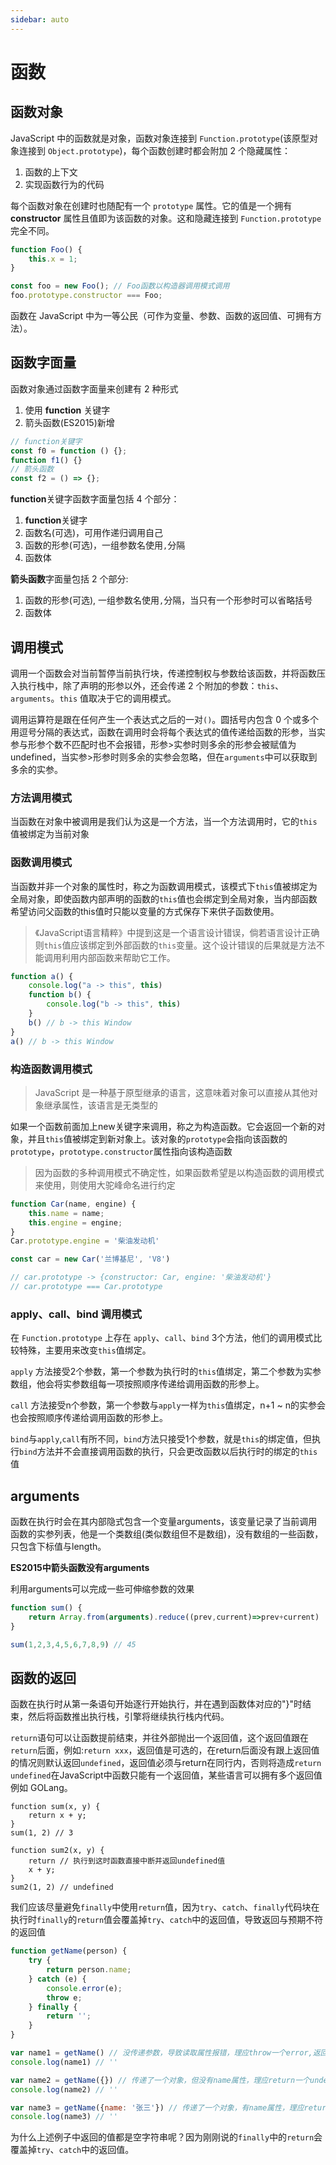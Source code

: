 ```yaml
---
sidebar: auto
---
```


# 函数

## 函数对象

JavaScript 中的函数就是对象，函数对象连接到 `Function.prototype`(该原型对象连接到 `Object.prototype`)，每个函数创建时都会附加 2 个隐藏属性：

1. 函数的上下文
2. 实现函数行为的代码

每个函数对象在创建时也随配有一个 `prototype` 属性。它的值是一个拥有 **constructor** 属性且值即为该函数的对象。这和隐藏连接到 `Function.prototype` 完全不同。

```javascript
function Foo() {
    this.x = 1;
}

const foo = new Foo(); // Foo函数以构造器调用模式调用
foo.prototype.constructor === Foo;
```

函数在 JavaScript 中为一等公民（可作为变量、参数、函数的返回值、可拥有方法）。

## 函数字面量

函数对象通过函数字面量来创建有 2 种形式

1. 使用 **function** 关键字
2. 箭头函数(ES2015)新增

```javascript
// function关键字
const f0 = function () {};
function f1() {}
// 箭头函数
const f2 = () => {};
```

**function**关键字函数字面量包括 4 个部分：

1. **function**关键字
2. 函数名(可选)，可用作递归调用自己
3. 函数的形参(可选)，一组参数名使用`,`分隔
4. 函数体

**箭头函数**字面量包括 2 个部分:

1. 函数的形参(可选), 一组参数名使用`,`分隔，当只有一个形参时可以省略括号
2. 函数体

## 调用模式

调用一个函数会对当前暂停当前执行块，传递控制权与参数给该函数，并将函数压入执行栈中，除了声明的形参以外，还会传递 2 个附加的参数：`this`、`arguments`。`this` 值取决于它的调用模式。

调用运算符是跟在任何产生一个表达式之后的一对`()`。圆括号内包含 0 个或多个用逗号分隔的表达式，函数在调用时会将每个表达式的值传递给函数的形参，当实参与形参个数不匹配时也不会报错，形参>实参时则多余的形参会被赋值为 undefined，当实参>形参时则多余的实参会忽略，但在`arguments`中可以获取到多余的实参。

### 方法调用模式

当函数在对象中被调用是我们认为这是一个方法，当一个方法调用时，它的`this`值被绑定为当前对象

### 函数调用模式

当函数并非一个对象的属性时，称之为函数调用模式，该模式下`this`值被绑定为全局对象，即使函数内部声明的函数的`this`值也会绑定到全局对象，当内部函数希望访问父函数的this值时只能以变量的方式保存下来供子函数使用。

> 《JavaScript语言精粹》中提到这是一个语言设计错误，倘若语言设计正确则`this`值应该绑定到外部函数的`this`变量。这个设计错误的后果就是方法不能调用利用内部函数来帮助它工作。

```javascript
function a() {
    console.log("a -> this", this)
    function b() {
        console.log("b -> this", this)
    }
    b() // b -> this Window
}
a() // b -> this Window
```

### 构造函数调用模式

> JavaScript 是一种基于原型继承的语言，这意味着对象可以直接从其他对象继承属性，该语言是无类型的

如果一个函数前面加上new关键字来调用，称之为构造函数。它会返回一个新的对象，并且`this`值被绑定到新对象上。该对象的`prototype`会指向该函数的`prototype`，`prototype.constructor`属性指向该构造函数

> 因为函数的多种调用模式不确定性，如果函数希望是以构造函数的调用模式来使用，则使用大驼峰命名进行约定

```javascript
function Car(name, engine) { 
    this.name = name;
    this.engine = engine;
}
Car.prototype.engine = '柴油发动机'

const car = new Car('兰博基尼', 'V8')

// car.prototype -> {constructor: Car, engine: '柴油发动机'}
// car.prototype === Car.prototype
```


### apply、call、bind 调用模式

在 `Function.prototype` 上存在 `apply`、`call`、`bind` 3个方法，他们的调用模式比较特殊，主要用来改变`this`值绑定。

`apply` 方法接受2个参数，第一个参数为执行时的`this`值绑定，第二个参数为实参数组，他会将实参数组每一项按照顺序传递给调用函数的形参上。

`call` 方法接受n个参数，第一个参数与`apply`一样为`this`值绑定，n+1 ~ n的实参会也会按照顺序传递给调用函数的形参上。

`bind`与`apply`,`call`有所不同，`bind`方法只接受1个参数，就是`this`的绑定值，但执行`bind`方法并不会直接调用函数的执行，只会更改函数以后执行时的绑定的`this`值

## arguments

函数在执行时会在其内部隐式包含一个变量arguments，该变量记录了当前调用函数的实参列表，他是一个类数组(类似数组但不是数组)，没有数组的一些函数，只包含下标值与length。

**ES2015中箭头函数没有arguments**

利用arguments可以完成一些可伸缩参数的效果

```javascript
function sum() {
    return Array.from(arguments).reduce((prev,current)=>prev+current)
}

sum(1,2,3,4,5,6,7,8,9) // 45
```

## 函数的返回

函数在执行时从第一条语句开始逐行开始执行，并在遇到函数体对应的"}"时结束，然后将函数推出执行栈，引擎将继续执行栈内代码。

`return`语句可以让函数提前结束，并往外部抛出一个返回值，这个返回值跟在`return`后面，例如:`return xxx`，返回值是可选的，在return后面没有跟上返回值的情况则默认返回`undefined`，返回值必须与return在同行内，否则将造成`return undefined`在JavaScript中函数只能有一个返回值，某些语言可以拥有多个返回值例如 GOLang。

```javascript{7}
function sum(x, y) {
    return x + y;
}
sum(1, 2) // 3

function sum2(x, y) {
    return // 执行到这时函数直接中断并返回undefined值
    x + y;
}
sum2(1, 2) // undefined
```

我们应该尽量避免`finally`中使用`return`值，因为`try`、`catch`、`finally`代码块在执行时`finally`的`return`值会覆盖掉`try`、`catch`中的返回值，导致返回与预期不符的返回值

```javascript
function getName(person) {
    try {
        return person.name;
    } catch (e) {
        console.error(e);
        throw e;
    } finally {
        return '';
    }
}

var name1 = getName() // 没传递参数，导致读取属性报错，理应throw一个error,返回值应该为undefined
console.log(name1) // ''

var name2 = getName({}) // 传递了一个对象，但没有name属性，理应return一个undefined
console.log(name2) // ''

var name3 = getName({name: '张三'}) // 传递了一个对象，有name属性，理应return 它的name属性
console.log(name3) // ''
```

为什么上述例子中返回的值都是空字符串呢？因为刚刚说的`finally`中的`return`会覆盖掉`try`、`catch`中的返回值。

